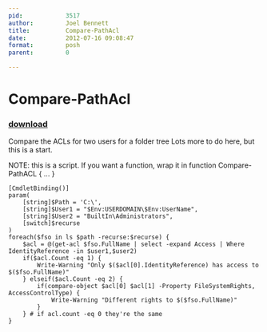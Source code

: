 ```yaml
---
pid:            3517
author:         Joel Bennett
title:          Compare-PathAcl
date:           2012-07-16 09:08:47
format:         posh
parent:         0

---
```


# Compare-PathAcl

### [download](Scripts\3517.ps1)

Compare the ACLs for two users for a folder tree
Lots more to do here, but this is a start.

NOTE: this is a script. If you want a function, wrap it in function Compare-PathACL { ... }

```posh
[CmdletBinding()]
param(
	[string]$Path = 'C:\',
	[string]$User1 = "$Env:USERDOMAIN\$Env:UserName",
	[string]$User2 = "BuiltIn\Administrators",
	[switch]$recurse
)
foreach($fso in ls $path -recurse:$recurse) { 
	$acl = @(get-acl $fso.FullName | select -expand Access | Where IdentityReference -in $user1,$user2) 
	if($acl.Count -eq 1) { 
		Write-Warning "Only $($acl[0].IdentityReference) has access to $($fso.FullName)"
	} elseif($acl.Count -eq 2) { 
		if(compare-object $acl[0] $acl[1] -Property FileSystemRights, AccessControlType) { 
			Write-Warning "Different rights to $($fso.FullName)" 
		}
	} # if acl.count -eq 0 they're the same
}
```
